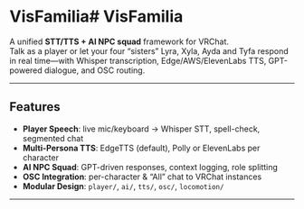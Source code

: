 # VisFamilia# VisFamilia

A unified **STT/TTS + AI NPC squad** framework for VRChat.  
Talk as a player or let your four “sisters” Lyra, Xyla, Ayda and Tyfa respond in real time—with Whisper transcription, Edge/AWS/ElevenLabs TTS, GPT-powered dialogue, and OSC routing.

---

## Features

- **Player Speech**: live mic/keyboard → Whisper STT, spell-check, segmented chat  
- **Multi-Persona TTS**: EdgeTTS (default), Polly or ElevenLabs per character  
- **AI NPC Squad**: GPT-driven responses, context logging, role splitting  
- **OSC Integration**: per-character & “All” chat to VRChat instances  
- **Modular Design**: `player/`, `ai/`, `tts/`, `osc/`, `locomotion/`  

---

